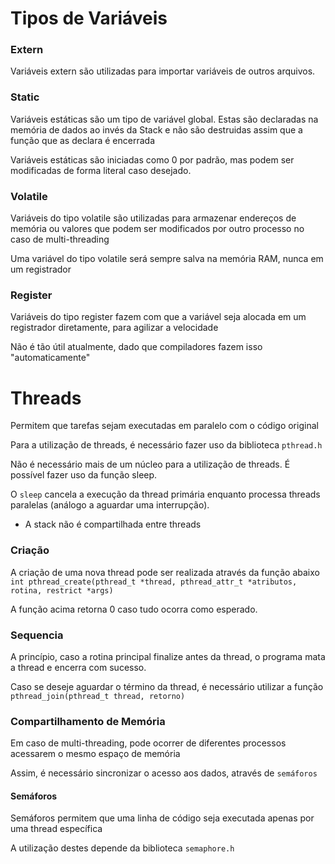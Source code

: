 # Tipos de Variáveis

### Extern

Variáveis extern são utilizadas para importar variáveis de outros arquivos.

### Static

Variáveis estáticas são um tipo de variável global. Estas são declaradas na memória de dados ao invés da Stack e não são destruidas assim que a função que as declara é encerrada

Variáveis estáticas são iniciadas como 0 por padrão, mas podem ser modificadas de forma literal caso desejado.


### Volatile

Variáveis do tipo volatile são utilizadas para armazenar endereços de memória ou valores que podem ser modificados por outro processo no caso de multi-threading

Uma variável do tipo volatile será sempre salva na memória RAM, nunca em um registrador


### Register

Variáveis do tipo register fazem com que a variável seja alocada em um registrador diretamente, para agilizar a velocidade

Não é tão útil atualmente, dado que compiladores fazem isso "automaticamente"


# Threads

Permitem que tarefas sejam executadas em paralelo com o código original

Para a utilização de threads, é necessário fazer uso da biblioteca `pthread.h`

Não é necessário mais de um núcleo para a utilização de threads. É possível fazer uso da função sleep.

O `sleep` cancela a execução da thread primária enquanto processa threads paralelas (análogo a aguardar uma interrupção).

* A stack não é compartilhada entre threads


### Criação

A criação de uma nova thread pode ser realizada através da função abaixo
`int pthread_create(pthread_t *thread, pthread_attr_t *atributos, rotina, restrict *args)`

A função acima retorna 0 caso tudo ocorra como esperado.

### Sequencia

A princípio, caso a rotina principal finalize antes da thread, o programa mata a thread e encerra com sucesso.

Caso se deseje aguardar o término da thread, é necessário utilizar a função `pthread_join(pthread_t thread, retorno)`


### Compartilhamento de Memória

Em caso de multi-threading, pode ocorrer de diferentes processos acessarem o mesmo espaço de memória

Assim, é necessário sincronizar o acesso aos dados, através de `semáforos`


#### Semáforos

Semáforos permitem que uma linha de código seja executada apenas por uma thread específica

A utilização destes depende da biblioteca `semaphore.h`
